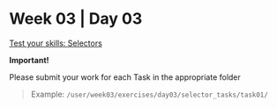 # Week 03 | Day 03

  [Test your skills: Selectors](/curriculum/TBB/week03/exercises/selectors_tasks/index.md)

  **Important!**

  Please submit your work for each Task in the appropriate folder

  > Example: `/user/week03/exercises/day03/selector_tasks/task01/` 